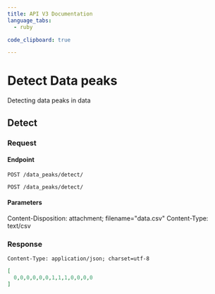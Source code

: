 ```yaml
---
title: API V3 Documentation
language_tabs:
  - ruby

code_clipboard: true

---
```

# Detect Data peaks

Detecting data peaks in data

## Detect


### Request

#### Endpoint

```plaintext
POST /data_peaks/detect/
```

`POST /data_peaks/detect/`

#### Parameters

Content-Disposition: attachment; filename="data.csv"
Content-Type: text/csv


### Response

```plaintext
Content-Type: application/json; charset=utf-8
```


```json
[
  0,0,0,0,0,0,1,1,1,0,0,0,0
]
```
